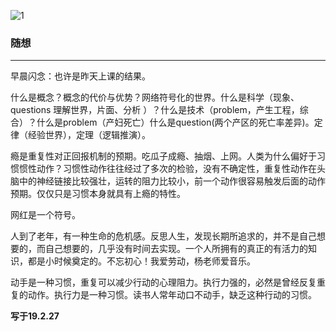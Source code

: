 ![1](https://hello-beijing.oss-cn-beijing.aliyuncs.com/myGithub/MrZ/2019z/28.jpg)

### 随想
---

早晨闪念：也许是昨天上课的结果。

什么是概念？概念的代价与优势？网络符号化的世界。什么是科学（现象、questions 理解世界，片面、分析 ）？什么是技术（problem，产生工程，综合）？什么是problem（产妇死亡）什么是question(两个产区的死亡率差异)。定律（经验世界），定理（逻辑推演）。

瘾是重复性对正回报机制的预期。吃瓜子成瘾、抽烟、上网。人类为什么偏好于习惯惯性动作？习惯性动作往往经过了多次的检验，没有不确定性，重复性动作在头脑中的神经链接比较强壮，运转的阻力比较小，前一个动作很容易触发后面的动作预期。仅仅只是习惯本身就具有上瘾的特性。

网红是一个符号。

人到了老年，有一种生命的危机感。反思人生，发现长期所追求的，并不是自己想要的，而自己想要的，几乎没有时间去实现。一个人所拥有的真正的有活力的知识，都是小时候奠定的。不忘初心！我爱劳动，杨老师爱音乐。

动手是一种习惯，重复可以减少行动的心理阻力。执行力强的，必然是曾经反复重复的动作。执行力是一种习惯。读书人常年动口不动手，缺乏这种行动的习惯。

**写于19.2.27**